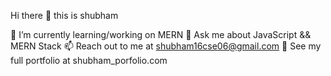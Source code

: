 Hi there 👋 this is shubham 

🌱 I’m currently learning/working on MERN 
💬 Ask me about JavaScript && MERN Stack
📫 Reach out to me at shubham16cse06@gmail.com
💼 See my full portfolio at shubham_porfolio.com

